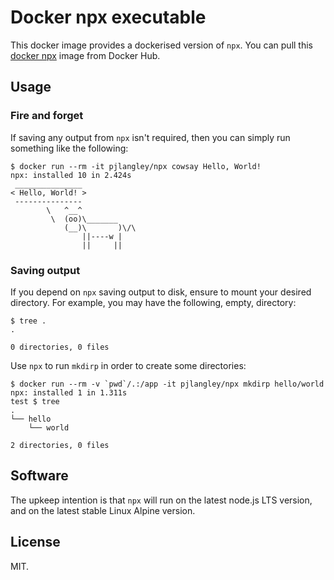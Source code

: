 # Docker npx executable

This docker image provides a dockerised version of `npx`. You can pull this
[docker npx](https://hub.docker.com/r/pjlangley/npx) image from Docker Hub.

## Usage

### Fire and forget

If saving any output from `npx` isn't required, 
then you can simply run something like the following:

```
$ docker run --rm -it pjlangley/npx cowsay Hello, World!
npx: installed 10 in 2.424s
 _______________
< Hello, World! >
 ---------------
        \   ^__^
         \  (oo)\_______
            (__)\       )\/\
                ||----w |
                ||     ||
```

### Saving output

If you depend on `npx` saving output to disk, ensure to mount your desired
directory. For example, you may have the following, empty, directory:

```
$ tree .
.

0 directories, 0 files
```

Use `npx` to run `mkdirp` in order to create some directories:

```
$ docker run --rm -v `pwd`/.:/app -it pjlangley/npx mkdirp hello/world
npx: installed 1 in 1.311s
test $ tree
.
└── hello
    └── world

2 directories, 0 files
```

## Software

The upkeep intention is that `npx` will run on the latest node.js LTS version,
and on the latest stable Linux Alpine version.

## License

MIT.
